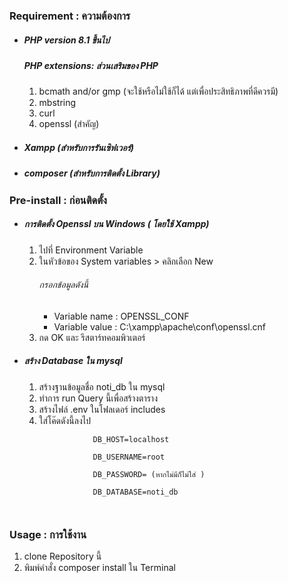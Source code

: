 <h3>Requirement : ความต้องการ</h5>
    <ul>
        <li><h5>PHP version 8.1 ขึ้นไป </h5></li>
        <h5>PHP extensions: ส่วนเสริมของ PHP</h5>
            <ol>
                <li>bcmath and/or gmp (จะใช้หรือไม่ใช้ก็ได้ แต่เพื่อประสิทธิภาพที่ดีควรมี)</li>
                <li>mbstring</li>
                <li>curl</li>
                <li>openssl (สำคัญ) </li>
            </ol>
        <li><h5>Xampp (สำหรับการรันเซิฟเวอร์)</h5></li>
        <li><h5>composer (สำหรับการติดตั้ง Library)</h5></li>
    </ul>
    
<h3>Pre-install : ก่อนติดตั้ง</h3>
<ul>
   <li><h5>การติดตั้ง Openssl บน Windows ( โดยใช้ Xampp)</h5></li>
    <ol>
        <li>ไปที่ Environment Variable</li>
        <li>ในหัวข้อของ System variables > คลิกเลือก New </li>
        <h6>กรอกข้อมูลดังนี้</h6>
        <ul>
            <li>Variable name : OPENSSL_CONF</li>
            <li>Variable value : C:\xampp\apache\conf\openssl.cnf</li>
        </ul>
        <li>กด OK และ รีสตาร์ทคอมพิวเตอร์</li>
    </ol>
    <li><h5>สร้าง Database ใน mysql</h5></li>
    <ol>
        <li>สร้างฐานข้อมูลชื่อ noti_db ใน mysql</li>
        <li>ทำการ run Query นี้เพื่อสร้างตาราง</li>
        <li>สร้างไฟล์ .env ในโฟลเดอร์ includes</li>
        <li>ใส่โค๊ดดังนี้ลงไป</li>
        <code>
            DB_HOST=localhost <br>
            DB_USERNAME=root <br>
            DB_PASSWORD= (หากไม่มีก็ไม่ใส่ ) <br>
            DB_DATABASE=noti_db <br>
        </code>
    </ol>
</ul>

<h3>Usage : การใช้งาน</h3>
    <ol>
        <li>clone Repository นี้</li>
        <li>พิมพ์คำสั่ง composer install ใน Terminal</li>
    </ol>
